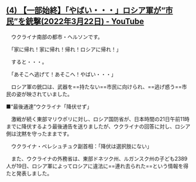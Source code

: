 ## [(4) 【一部始終】「やばい・・・」ロシア軍が“市民”を銃撃(2022年3月22日) - YouTube](https://www.youtube.com/watch?v=6hmn9hCn2qs)

　ウクライナ南部の都市・ヘルソンです。

　「家に帰れ！家に帰れ！帰れ！ロシアに帰れ！」

　すると・・・。

　「あそこへ逃げて！あそこへ！やばい・・・」

　ロシア軍の銃口は、武器を==持たない==市民に向けられ、==逃げ惑う==市民の姿が映されていました。

■“最後通達”ウクライナ「降伏せず」

　激戦が続く東部マリウポリに対し、ロシア国防省が、日本時間の21日午前11時までに降伏するよう最後通告を送りましたが、ウクライナの回答に対し、ロシア側は沈黙を守ったままです。

　ウクライナ・ベレシュチュク副首相：「降伏は選択肢にない」

　また、ウクライナの外務省は、東部ドネツク州、ルガンスク州の子ども2389人が19日、ロシア軍によってロシアに違法に==連れ去られた==という情報を得たと発表しました。
